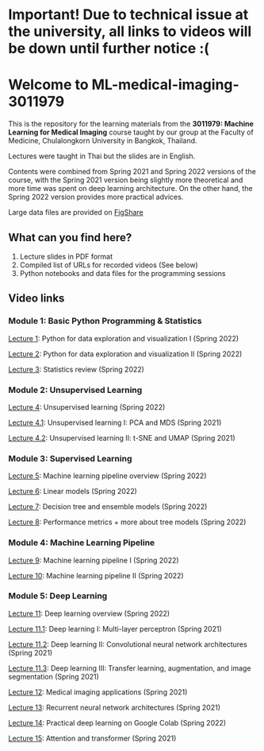 # Important! Due to technical issue at the university, all links to videos will be down until further notice :(

# Welcome to ML-medical-imaging-3011979
This is the repository for the learning materials from the **3011979: Machine Learning for Medical Imaging** course taught by our group at the Faculty of Medicine, Chulalongkorn University in Bangkok, Thailand.

Lectures were taught in Thai but the slides are in English.

Contents were combined from Spring 2021 and Spring 2022 versions of the course, with the Spring 2021 version being slightly more theoretical and more time was spent on deep learning architecture. On the other hand, the Spring 2022 version provides more practical advices.

Large data files are provided on [FigShare](https://figshare.com/articles/dataset/Large_data_files_for_3011979_Python_demo/24710238)

## What can you find here?
1. Lecture slides in PDF format
2. Compiled list of URLs for recorded videos (See below)
3. Python notebooks and data files for the programming sessions

## Video links
### Module 1: Basic Python Programming & Statistics
[Lecture 1](https://echo360.net.au/media/4aab03c2-65b6-40ea-8692-c0bc92ce68fe/public): Python for data exploration and visualization I (Spring 2022)

[Lecture 2](https://echo360.net.au/media/cd6a4754-a253-44bc-be0e-c8f0f621d178/public): Python for data exploration and visualization II (Spring 2022)

[Lecture 3](https://echo360.net.au/media/320bab65-8f1a-4446-bb8d-f596be2a0d65/public): Statistics review (Spring 2022)

### Module 2: Unsupervised Learning

[Lecture 4](https://echo360.net.au/media/a402c3b7-3991-4231-8caf-9696e7d9da3c/public): Unsupervised learning (Spring 2022)

[Lecture 4.1](https://echo360.net.au/media/049f9171-9cf5-4d66-bc3d-f9811a6fb200/public): Unsupervised learning I: PCA and MDS (Spring 2021)

[Lecture 4.2](https://echo360.net.au/media/55c3692c-29bd-4e9e-8912-ec9bdeb77d79/public): Unsupervised learning II: t-SNE and UMAP (Spring 2021)

### Module 3: Supervised Learning

[Lecture 5](https://echo360.net.au/media/f15f120f-19cc-41f6-9550-e4e66be849bf/public): Machine learning pipeline overview (Spring 2022)

[Lecture 6](https://echo360.net.au/media/8ba206f9-e8e2-41c9-b003-ab259297f70b/public): Linear models (Spring 2022)

[Lecture 7](https://echo360.net.au/media/d46c4c1b-136e-4cc3-8468-a59f9895383e/public): Decision tree and ensemble models (Spring 2022)

[Lecture 8](https://echo360.net.au/media/388d66fc-e5e5-4c28-9598-d49b5398d8eb/public): Performance metrics + more about tree models (Spring 2022)

### Module 4: Machine Learning Pipeline

[Lecture 9](https://echo360.net.au/media/637ef337-3a67-4149-af55-75bd252945b9/public): Machine learning pipeline I (Spring 2022)

[Lecture 10](https://echo360.net.au/media/85bbddc4-cd09-4325-b098-fe9a81459f84/public): Machine learning pipeline II (Spring 2022)

### Module 5: Deep Learning

[Lecture 11](https://echo360.net.au/media/19043225-92b5-4660-9d6c-ca34bc571f47/public): Deep learning overview (Spring 2022)

[Lecture 11.1](https://echo360.net.au/media/cd6d235e-2676-45e8-9145-ccecfc7811ba/public): Deep learning I: Multi-layer perceptron (Spring 2021)

[Lecture 11.2](https://echo360.net.au/media/7a510d71-6e09-43e8-ba1e-407ce0f39994/public): Deep learning II: Convolutional neural network architectures (Spring 2021)

[Lecture 11.3](https://echo360.net.au/media/b0f1a6af-5423-492e-b55f-b3931a8d198d/public): Deep learning III: Transfer learning, augmentation, and image segmentation (Spring 2021)

[Lecture 12](https://echo360.net.au/media/9701a7f7-fffb-4c31-bdad-a894e1ee66cb/public): Medical imaging applications (Spring 2021)

[Lecture 13](https://echo360.net.au/media/78b07d0c-18e1-4cd7-bb7d-47ba5dac0e33/public): Recurrent neural network architectures (Spring 2021)

[Lecture 14](https://echo360.net.au/media/f05c8831-cdbb-4efc-b8bf-a0dcf6221807/public): Practical deep learning on Google Colab (Spring 2022)

[Lecture 15](https://echo360.net.au/media/1663fd22-f2aa-4238-94b9-5df70362cb17/public): Attention and transformer (Spring 2021)

